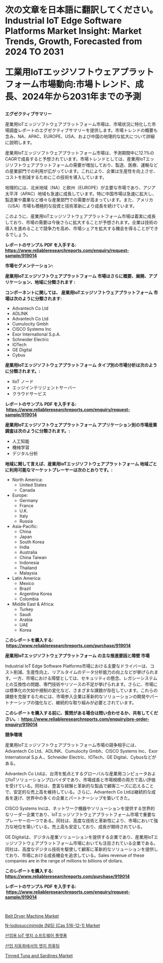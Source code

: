<p><h1>次の文章を日本語に翻訳してください。Industrial IoT Edge Software Platforms Market Insight: Market Trends, Growth, Forecasted from 2024 TO 2031

工業用IoTエッジソフトウェアプラットフォーム市場動向:市場トレンド、成長、2024年から2031年までの予測</h1></p><p><strong>エグゼクティブサマリー</strong></p>
<p><p>産業用IoTエッジソフトウェアプラットフォーム市場は、市場状況に特化した市場調査レポートのエグゼクティブサマリーを提供します。市場トレンドの概要も含み、NA、APAC、EUROPE、USA、および中国の地理的な拡大について詳細に説明します。</p><p>産業用IoTエッジソフトウェアプラットフォーム市場は、予測期間中に12.1%のCAGRで成長すると予想されています。市場トレンドとしては、産業用IoTエッジソフトウェアプラットフォームの需要が増加しており、製造、医療、運輸などの産業部門での利用が広がっています。これにより、企業は生産性を向上させ、コストを削減するためにこの技術を導入しています。</p><p>地理的には、北米地域（NA）と欧州（EUROPE）が主要な市場であり、アジア太平洋（APAC）地域も急速に成長しています。特に中国市場は急速に拡大し、製造業や農業など様々な産業部門での需要が高まっています。また、アメリカ（USA）市場も積極的な投資と技術革新により成長を続けています。</p><p>このように、産業用IoTエッジソフトウェアプラットフォーム市場は着実に成長しており、市場の需要は今後さらに拡大することが予想されます。企業は技術の導入を進めることで競争力を高め、市場シェアを拡大する機会を得ることができるでしょう。</p></p>
<p><strong>レポートのサンプル PDF を入手する: <a href="https://www.reliableresearchreports.com/enquiry/request-sample/919014">https://www.reliableresearchreports.com/enquiry/request-sample/919014</a></strong></p>
<p><strong>市場セグメンテーション:</strong></p>
<p><strong> 産業用IoTエッジソフトウェアプラットフォーム 市場はさらに概要、展開、アプリケーション、地域に分類されます :</strong></p>
<p><strong>コンポーネントに関しては、 産業用IoTエッジソフトウェアプラットフォーム 市場は次のように分類されます: &nbsp;</strong></p>
<p><ul><li>Advantech Co Ltd</li><li>ADLINK</li><li>Advantech Co Ltd</li><li>Cumulocity Gmbh</li><li>CISCO Systems Inc</li><li>Exor International S.p.A.</li><li>Schneider Electric</li><li>IOTech</li><li>GE Digital</li><li>Cybus</li></ul></p>
<p><strong> 産業用IoTエッジソフトウェアプラットフォーム タイプ別の市場分析は次のように分類されます。:</strong></p>
<p><ul><li>IIoT ノード</li><li>エッジインテリジェントサーバー</li><li>クラウドサービス</li></ul></p>
<p><strong>レポートのサンプル PDF を入手する: &nbsp;<a href="https://www.reliableresearchreports.com/enquiry/request-sample/919014">https://www.reliableresearchreports.com/enquiry/request-sample/919014</a></strong></p>
<p><strong> 産業用IoTエッジソフトウェアプラットフォーム アプリケーション別の市場産業調査は次のように分類されます。:</strong></p>
<p><ul><li>人工知能</li><li>機械学習</li><li>デジタル分析</li></ul></p>
<p><strong>地域に関して言えば、産業用IoTエッジソフトウェアプラットフォーム 地域ごとに利用可能なマーケットプレーヤーは次のとおりです。:</strong></p>
<p><ul>
    <li>
        North America:
        <ul>
            <li>United States</li>
            <li>Canada</li>
        </ul>
    </li>
    <li>
        Europe:
        <ul>
            <li>Germany</li>
            <li>France</li>
            <li>U.K.</li>
            <li>Italy</li>
            <li>Russia</li>
        </ul>
    </li>
    <li>
        Asia-Pacific:
        <ul>
            <li>China</li>
            <li>Japan</li>
            <li>South Korea</li>
            <li>India</li>
            <li>Australia</li>
            <li>China Taiwan</li>
            <li>Indonesia</li>
            <li>Thailand</li>
            <li>Malaysia</li>
        </ul>
    </li>
    <li>
        Latin America:
        <ul>
            <li>Mexico</li>
            <li>Brazil</li>
            <li>Argentina Korea</li>
            <li>Colombia</li>
        </ul>
    </li>
    <li>
        Middle East & Africa:
        <ul>
            <li>Turkey</li>
            <li>Saudi</li>
            <li>Arabia</li>
            <li>UAE</li>
            <li>Korea</li>
        </ul>
    </li>
    </ul></p>
<p><strong>このレポートを購入する: &nbsp;<a href="https://www.reliableresearchreports.com/purchase/919014">https://www.reliableresearchreports.com/purchase/919014</a></strong></p>
<p><strong>産業用IoTエッジソフトウェアプラットフォーム の主な推進要因と障壁 市場</strong></p>
<p><p>Industrial IoT Edge Software Platforms市場における主要なドライバーは、コスト削減、生産性向上、リアルタイムのデータ分析能力の向上などが挙げられます。一方、市場における障壁としては、セキュリティの懸念、レガシーシステムとの互換性の問題、専門技術やリソースの不足が挙げられます。さらに、市場には標準化の欠如や規制の変化など、さまざまな課題が存在しています。これらの課題を克服するためには、市場参入企業は革新的なソリューションの開発やパートナーシップの強化など、継続的な取り組みが必要とされています。</p></p>
<p><strong>このレポートを購入する前に、質問がある場合は問い合わせるか、共有してください。:&nbsp; <a href="https://www.reliableresearchreports.com/enquiry/pre-order-enquiry/919014">https://www.reliableresearchreports.com/enquiry/pre-order-enquiry/919014</a></strong></p>
<p><strong>競争環境</strong></p>
<p><p>産業用IoTエッジソフトウェアプラットフォーム市場の競争相手には、Advantech Co Ltd、ADLINK、Cumulocity Gmbh、CISCO Systems Inc、Exor International S.p.A.、Schneider Electric、IOTech、GE Digital、Cybusなどがある。</p><p>Advantech Co Ltdは、台湾を拠点とするグローバルな産業用コンピュータおよびIoTソリューションプロバイダであり、市場成長と市場規模の両方で高い評価を受けている。同社は、豊富な経験と革新的な製品で顧客ニーズに応えることで、安定的な売上高を維持している。さらに、Advantech Co Ltdは継続的な成長を遂げ、世界中の多くの企業とパートナーシップを築いてきた。</p><p>CISCO Systems Incは、ネットワーク機器やソリューションを提供する世界的なリーダー企業であり、IoTエッジソフトウェアプラットフォーム市場で重要なプレーヤーの一つである。同社は、高度な技術と革新性により、市場において強力な地位を築いている。売上高も安定しており、成長が期待されている。</p><p>GE Digitalは、デジタル産業ソリューションを提供する企業であり、産業用IoTエッジソフトウェアプラットフォーム市場においても注目されている企業である。同社は、高度なデジタル技術を駆使して顧客に革新的なソリューションを提供しており、市場における成長機会を追求している。Sales revenue of these companies are in the range of millions to billions of dollars.</p></p>
<p><strong>このレポートを購入する: &nbsp; <a href="https://www.reliableresearchreports.com/purchase/919014">https://www.reliableresearchreports.com/purchase/919014</a></strong></p>
<p><strong>レポートのサンプル PDF を入手する: &nbsp;<a href="https://www.reliableresearchreports.com/enquiry/request-sample/919014">https://www.reliableresearchreports.com/enquiry/request-sample/919014</a></strong><strong></strong></p>
<p>&nbsp;</p>
<p><p><a href="https://github.com/bentleemidoriestelle7o/Market-Research-Report-List-1/blob/main/belt-dryer-machine-market.md">Belt Dryer Machine Market</a></p><p><a href="https://github.com/guneycigdem35/Market-Research-Report-List-2/blob/main/n-iodosuccinimide-nis-cas-516-12-1-market.md">N-Iodosuccinimide (NIS) (Cas 516-12-1) Market</a></p><p><a href="https://github.com/sougarounis/Market-Research-Report-List-2/blob/main/5800076182732.md">산업용 IoT 엣지 소프트웨어 플랫폼</a></p><p><a href="https://github.com/laholand/Market-Research-Report-List-2/blob/main/8681825182731.md">산업 자동화에서의 엣지 컴퓨팅</a></p><p><a href="https://issuu.com/reportprime-2/docs/tinned-tuna-and-sardines-market-size-2030.pptx">Tinned Tuna and Sardines Market</a></p></p>